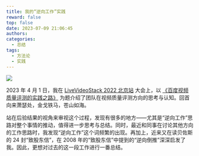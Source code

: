 ```yaml
---
title: 我的“逆向工作”实践
reward: false
top: false
date: 2023-07-09 21:06:45
authors:
categories:
  - 总结
tags:
  - 方法论
  - 实践
---
```


![](1.png)

2023 年 4 月 1 日，我在 [LiveVideoStack 2022 北京站](https://bj2022.livevideostack.cn/schedule) 大会上，以 [《百度视频质量评测的实践之路》](https://mp.weixin.qq.com/s/J2QGTiMOgMnZbAyI81I87Q) 为题介绍了团队在视频质量评测方向的思考与认知。回首向来萧瑟处，金戈铁马，苍山如海。

站在后验结果的视角来审视这个过程，发现有很多的地方——尤其是“逆向工作”思路对整个事情的推动，值得进一步思考与总结。同时，最近和同事在讨论其他方向的工作思路时，我发现“逆向工作”这个词频繁的出现。再加上，近来又在读贝佐斯的 24 封“致股东信”，在 2008 年的“致股东信”中提到的“逆向倒推”深深启发了我。因此，更想对过去的这一段工作进行一番总结。

<!--more-->





